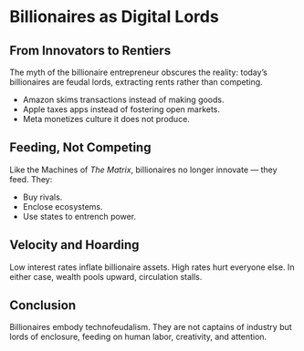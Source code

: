 # Billionaires as Digital Lords


## From Innovators to Rentiers
The myth of the billionaire entrepreneur obscures the reality: today’s billionaires are feudal lords, extracting rents rather than competing.


- Amazon skims transactions instead of making goods.
- Apple taxes apps instead of fostering open markets.
- Meta monetizes culture it does not produce.


## Feeding, Not Competing
Like the Machines of *The Matrix*, billionaires no longer innovate — they feed. They:
- Buy rivals.
- Enclose ecosystems.
- Use states to entrench power.


## Velocity and Hoarding
Low interest rates inflate billionaire assets. High rates hurt everyone else. In either case, wealth pools upward, circulation stalls.


## Conclusion
Billionaires embody technofeudalism. They are not captains of industry but lords of enclosure, feeding on human labor, creativity, and attention.